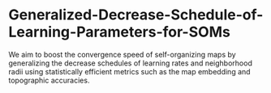 # Generalized-Decrease-Schedule-of-Learning-Parameters-for-SOMs
We aim to boost the convergence speed of self-organizing maps by 
generalizing the decrease schedules of learning rates and 
neighborhood radii using statistically efficient metrics such 
as the map embedding and topographic accuracies.
